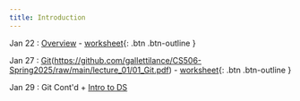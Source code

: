 ```yaml
---
title: Introduction
---
```


Jan 22
: [Overview](https://github.com/gallettilance/CS506-Spring2025/raw/main/lecture_00/00_CS_506_Overview.pdf) - [worksheet](https://github.com/gallettilance/CS506-Spring2025/blob/main/lecture_00/prerequisite_exam.pdf){: .btn .btn-outline }

Jan 27 
: [Git]()(https://github.com/gallettilance/CS506-Spring2025/raw/main/lecture_01/01_Git.pdf) - [worksheet](https://github.com/gallettilance/CS506-Spring2025/blob/main/lecture_01/worksheet_01.ipynb){: .btn .btn-outline }

Jan 29
: Git Cont'd + [Intro to DS]()
